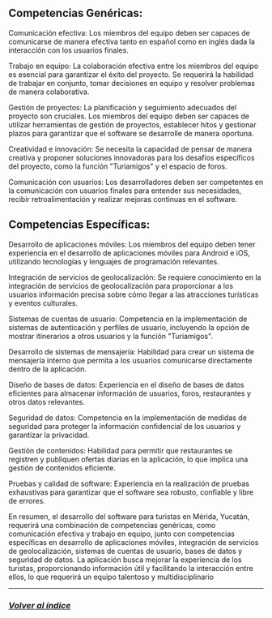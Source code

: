 ## Competencias Genéricas:

Comunicación efectiva: Los miembros del equipo deben ser capaces de comunicarse de manera efectiva tanto en español como en inglés dada la interacción con los usuarios finales.

Trabajo en equipo: La colaboración efectiva entre los miembros del equipo es esencial para garantizar el éxito del proyecto. Se requerirá la habilidad de trabajar en conjunto, tomar decisiones en equipo y resolver problemas de manera colaborativa.

Gestión de proyectos: La planificación y seguimiento adecuados del proyecto son cruciales. Los miembros del equipo deben ser capaces de utilizar herramientas de gestión de proyectos, establecer hitos y gestionar plazos para garantizar que el software se desarrolle de manera oportuna.

Creatividad e innovación: Se necesita la capacidad de pensar de manera creativa y proponer soluciones innovadoras para los desafíos específicos del proyecto, como la función "Turiamigos" y el espacio de foros.

Comunicación con usuarios: Los desarrolladores deben ser competentes en la comunicación con usuarios finales para entender sus necesidades, recibir retroalimentación y realizar mejoras continuas en el software.

## Competencias Específicas:

Desarrollo de aplicaciones móviles: Los miembros del equipo deben tener experiencia en el desarrollo de aplicaciones móviles para Android e iOS, utilizando tecnologías y lenguajes de programación relevantes.

Integración de servicios de geolocalización: Se requiere conocimiento en la integración de servicios de geolocalización para proporcionar a los usuarios información precisa sobre cómo llegar a las atracciones turísticas y eventos culturales.

Sistemas de cuentas de usuario: Competencia en la implementación de sistemas de autenticación y perfiles de usuario, incluyendo la opción de mostrar itinerarios a otros usuarios y la función "Turiamigos".

Desarrollo de sistemas de mensajería: Habilidad para crear un sistema de mensajería interno que permita a los usuarios comunicarse directamente dentro de la aplicación.

Diseño de bases de datos: Experiencia en el diseño de bases de datos eficientes para almacenar información de usuarios, foros, restaurantes y otros datos relevantes.

Seguridad de datos: Competencia en la implementación de medidas de seguridad para proteger la información confidencial de los usuarios y garantizar la privacidad.

Gestión de contenidos: Habilidad para permitir que restaurantes se registren y publiquen ofertas diarias en la aplicación, lo que implica una gestión de contenidos eficiente.

Pruebas y calidad de software: Experiencia en la realización de pruebas exhaustivas para garantizar que el software sea robusto, confiable y libre de errores.

En resumen, el desarrollo del software para turistas en Mérida, Yucatán, requerirá una combinación de competencias genéricas, como comunicación efectiva y trabajo en equipo, junto con competencias específicas en desarrollo de aplicaciones móviles, integración de servicios de geolocalización, sistemas de cuentas de usuario, bases de datos y seguridad de datos. La aplicación busca mejorar la experiencia de los turistas, proporcionando información útil y facilitando la interacción entre ellos, lo que requerirá un equipo talentoso y multidisciplinario

------
### [*Volver al índice*](https://github.com/danivillarino/Equipo2_FIS/blob/5f0608253ce7b1779d851a31f46b5471ef072c75/%C3%8Dndice.md)

